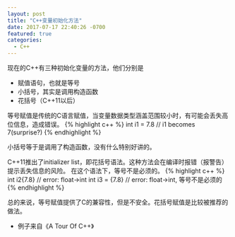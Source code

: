```yaml
---
layout: post
title: "C++变量初始化方法"
date: 2017-07-17 22:40:26 -0700
featured: true
categories: 
  - C++
---
```

现在的C++有三种初始化变量的方法，他们分别是
- 赋值语句，也就是等号
- 小括号，其实是调用构造函数
- 花括号（C++11以后）

等号赋值是传统的C语言赋值，当变量数据类型涵盖范围较小时，有可能会丢失高位信息，造成错误。
{% highlight c++ %}
int i1 = 7.8    // i1 becomes 7(surprise?)
{% endhighlight %}

小括号等于是调用了构造函数，没有什么特别好讲的。

C++11推出了initializer list，即花括号语法。这种方法会在编译时报错（报警告）提示丢失信息的风险。
在这个语法下，等号不是必须的。
{% highlight c++ %}
int i2{7.8}    // error: float->int
int i3 = {7.8} // error: float->int, 等号不是必须的
{% endhighlight %}

总的来说，等号赋值提供了C的兼容性，但是不安全。花括号赋值是比较被推荐的做法。

* 例子来自《A Tour Of C++》
